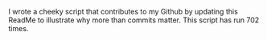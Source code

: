 I wrote a cheeky script that contributes to my Github by updating this ReadMe to illustrate why more than commits matter. This script has run 702 times.